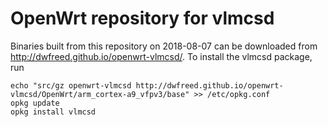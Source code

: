 OpenWrt repository for vlmcsd
========
Binaries built from this repository on 2018-08-07 can be downloaded from http://dwfreed.github.io/openwrt-vlmcsd/.
To install the vlmcsd package, run
```
echo "src/gz openwrt-vlmcsd http://dwfreed.github.io/openwrt-vlmcsd/OpenWrt/arm_cortex-a9_vfpv3/base" >> /etc/opkg.conf
opkg update
opkg install vlmcsd
```
